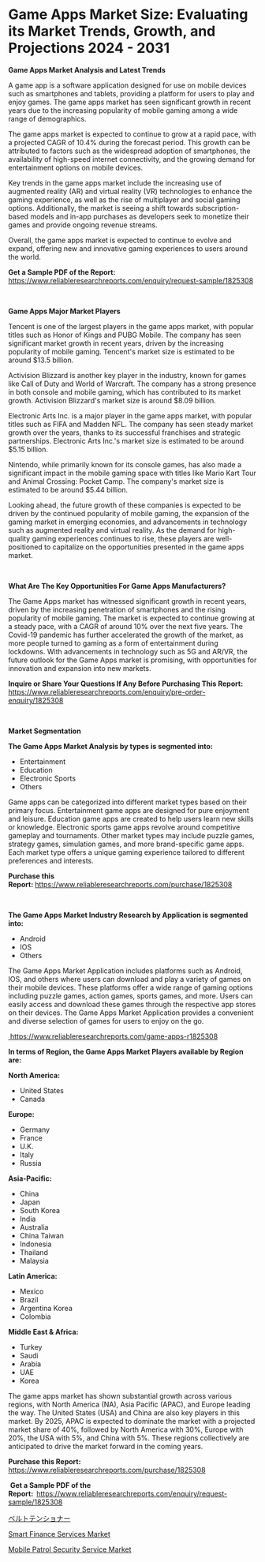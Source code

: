 <p><h1>Game Apps Market Size: Evaluating its Market Trends, Growth, and Projections 2024 - 2031</h1></p><p><strong>Game Apps Market Analysis and Latest Trends</strong></p>
<p><p>A game app is a software application designed for use on mobile devices such as smartphones and tablets, providing a platform for users to play and enjoy games. The game apps market has seen significant growth in recent years due to the increasing popularity of mobile gaming among a wide range of demographics. </p><p>The game apps market is expected to continue to grow at a rapid pace, with a projected CAGR of 10.4% during the forecast period. This growth can be attributed to factors such as the widespread adoption of smartphones, the availability of high-speed internet connectivity, and the growing demand for entertainment options on mobile devices.</p><p>Key trends in the game apps market include the increasing use of augmented reality (AR) and virtual reality (VR) technologies to enhance the gaming experience, as well as the rise of multiplayer and social gaming options. Additionally, the market is seeing a shift towards subscription-based models and in-app purchases as developers seek to monetize their games and provide ongoing revenue streams.</p><p>Overall, the game apps market is expected to continue to evolve and expand, offering new and innovative gaming experiences to users around the world.</p></p>
<p><strong>Get a Sample PDF of the Report:&nbsp;</strong> <a href="https://www.reliableresearchreports.com/enquiry/request-sample/1825308">https://www.reliableresearchreports.com/enquiry/request-sample/1825308</a></p>
<p>&nbsp;</p>
<p><strong>Game Apps Major Market Players</strong></p>
<p><p>Tencent is one of the largest players in the game apps market, with popular titles such as Honor of Kings and PUBG Mobile. The company has seen significant market growth in recent years, driven by the increasing popularity of mobile gaming. Tencent's market size is estimated to be around $13.5 billion.</p><p>Activision Blizzard is another key player in the industry, known for games like Call of Duty and World of Warcraft. The company has a strong presence in both console and mobile gaming, which has contributed to its market growth. Activision Blizzard's market size is around $8.09 billion.</p><p>Electronic Arts Inc. is a major player in the game apps market, with popular titles such as FIFA and Madden NFL. The company has seen steady market growth over the years, thanks to its successful franchises and strategic partnerships. Electronic Arts Inc.'s market size is estimated to be around $5.15 billion.</p><p>Nintendo, while primarily known for its console games, has also made a significant impact in the mobile gaming space with titles like Mario Kart Tour and Animal Crossing: Pocket Camp. The company's market size is estimated to be around $5.44 billion.</p><p>Looking ahead, the future growth of these companies is expected to be driven by the continued popularity of mobile gaming, the expansion of the gaming market in emerging economies, and advancements in technology such as augmented reality and virtual reality. As the demand for high-quality gaming experiences continues to rise, these players are well-positioned to capitalize on the opportunities presented in the game apps market.</p></p>
<p>&nbsp;</p>
<p><strong>What Are The Key Opportunities For Game Apps Manufacturers?</strong></p>
<p><p>The Game Apps market has witnessed significant growth in recent years, driven by the increasing penetration of smartphones and the rising popularity of mobile gaming. The market is expected to continue growing at a steady pace, with a CAGR of around 10% over the next five years. The Covid-19 pandemic has further accelerated the growth of the market, as more people turned to gaming as a form of entertainment during lockdowns. With advancements in technology such as 5G and AR/VR, the future outlook for the Game Apps market is promising, with opportunities for innovation and expansion into new markets.</p></p>
<p><strong>Inquire or Share Your Questions If Any Before Purchasing This Report:</strong> <a href="https://www.reliableresearchreports.com/enquiry/pre-order-enquiry/1825308">https://www.reliableresearchreports.com/enquiry/pre-order-enquiry/1825308</a></p>
<p>&nbsp;</p>
<p><strong>Market Segmentation</strong></p>
<p><strong>The Game Apps Market Analysis by types is segmented into:</strong></p>
<p><ul><li>Entertainment</li><li>Education</li><li>Electronic Sports</li><li>Others</li></ul></p>
<p><p>Game apps can be categorized into different market types based on their primary focus. Entertainment game apps are designed for pure enjoyment and leisure. Education game apps are created to help users learn new skills or knowledge. Electronic sports game apps revolve around competitive gameplay and tournaments. Other market types may include puzzle games, strategy games, simulation games, and more brand-specific game apps. Each market type offers a unique gaming experience tailored to different preferences and interests.</p></p>
<p><strong>Purchase this Report:&nbsp;</strong><a href="https://www.reliableresearchreports.com/purchase/1825308">https://www.reliableresearchreports.com/purchase/1825308</a></p>
<p>&nbsp;</p>
<p><strong>The Game Apps Market Industry Research by Application is segmented into:</strong></p>
<p><ul><li>Android</li><li>IOS</li><li>Others</li></ul></p>
<p><p>The Game Apps Market Application includes platforms such as Android, IOS, and others where users can download and play a variety of games on their mobile devices. These platforms offer a wide range of gaming options including puzzle games, action games, sports games, and more. Users can easily access and download these games through the respective app stores on their devices. The Game Apps Market Application provides a convenient and diverse selection of games for users to enjoy on the go.</p></p>
<p><a href="https://www.reliableresearchreports.com/game-apps-r1825308">&nbsp;https://www.reliableresearchreports.com/game-apps-r1825308</a></p>
<p><strong>In terms of Region, the Game Apps Market Players available by Region are:</strong></p>
<p>
    <p> <strong> North America: </strong>
        <ul>
            <li>United States</li>
            <li>Canada</li>
        </ul>
        </p> 
    <p> <strong> Europe: </strong>
        <ul>
            <li>Germany</li>
            <li>France</li>
            <li>U.K.</li>
            <li>Italy</li>
            <li>Russia</li>
        </ul>
        </p> 
    <p> <strong> Asia-Pacific: </strong>
        <ul>
            <li>China</li>
            <li>Japan</li>
            <li>South Korea</li>
            <li>India</li>
            <li>Australia</li>
            <li>China Taiwan</li>
            <li>Indonesia</li>
            <li>Thailand</li>
            <li>Malaysia</li>
        </ul>
        </p> 
    <p> <strong> Latin America: </strong>
        <ul>
            <li>Mexico</li>
            <li>Brazil</li>
            <li>Argentina Korea</li>
            <li>Colombia</li>
        </ul>
        </p> 
    <p> <strong> Middle East & Africa: </strong>
        <ul>
            <li>Turkey</li>
            <li>Saudi</li>
            <li>Arabia</li>
            <li>UAE</li>
            <li>Korea</li>
        </ul>
    </p>
    </p>
<p><p>The game apps market has shown substantial growth across various regions, with North America (NA), Asia Pacific (APAC), and Europe leading the way. The United States (USA) and China are also key players in this market. By 2025, APAC is expected to dominate the market with a projected market share of 40%, followed by North America with 30%, Europe with 20%, the USA with 5%, and China with 5%. These regions collectively are anticipated to drive the market forward in the coming years.</p></p>
<p><strong>Purchase this Report: </strong><a href="https://www.reliableresearchreports.com/purchase/1825308">https://www.reliableresearchreports.com/purchase/1825308</a></p>
<p>&nbsp;<strong>Get a Sample PDF of the Report:&nbsp;&nbsp;</strong><a href="https://www.reliableresearchreports.com/enquiry/request-sample/1825308">https://www.reliableresearchreports.com/enquiry/request-sample/1825308</a></p>
<p><strong></strong></p>
<p><p><a href="https://medium.com/@amandasantosxavier51/%E3%83%99%E3%83%AB%E3%83%88%E3%83%86%E3%83%B3%E3%82%B7%E3%83%A7%E3%83%8A%E3%83%BC%E3%83%9E%E3%83%BC%E3%82%B1%E3%83%83%E3%83%88-%E6%88%90%E5%8A%9F%E3%81%99%E3%82%8B%E3%83%93%E3%82%B8%E3%83%8D%E3%82%B9%E6%88%A6%E7%95%A5%E3%81%AE%E9%8D%B52031%E5%B9%B4%E3%81%BE%E3%81%A7%E3%81%AE%E4%BA%88%E6%B8%AC-68986415e6de">ベルトテンショナー</a></p><p><a href="https://github.com/LibbySpencer2018/Market-Research-Report-List-1/blob/main/smart-finance-services-market.md">Smart Finance Services Market</a></p><p><a href="https://github.com/ashman753/Market-Research-Report-List-1/blob/main/mobile-patrol-security-service-market.md">Mobile Patrol Security Service Market</a></p></p>